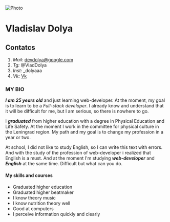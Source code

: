 ![Photo](rsschool-cv/my-photo2.png)
# Vladislav Dolya 
## Contatcs 
1. *Mail:* devdolya@google.com
2. *Tg:* @VladDolya 
3. *Inst:* _dolyaaa
4. *Vk:* [Vk](https://vk.com/vladdolya "VK2")

### MY BIO  
***I am 25 years old*** and just learning web-developer. At the moment, my goal is to learn to be a _Full-stack developer_. I already know and understand that it will be difficult for me, but I am serious, so there is nowhere to go.

I ***graduated*** from higher education with a degree in Physical Education and Life Safety. At the moment I work in the committee for physical culture in the Leningrad region. My path and my goal is to change my profession in a year or two.

At school, I did not like to study English, so I can write this text with errors. And with the study of the profession of web-developer i realized that English is a must. And at the moment I'm studying ***web-developer*** and ***English*** at the same time. Difficult but what can you do.

#### My skills and courses
- Graduated higher education
- Graduated higher beatmaker
- I know theory music
- I know nutrition theory well
- Good at computers 
- I perceive information quickly and clearly







